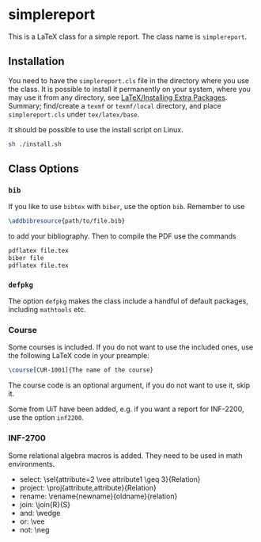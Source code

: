 # simplereport

This is a LaTeX class for a simple report.
The class name is `simplereport`.

## Installation

You need to have the `simplereport.cls` file in the directory where you use the class.
It is possible to install it permanently on your system, where you may use it from any directory, see [LaTeX/Installing Extra Packages](https://en.wikibooks.org/wiki/LaTeX/Installing_Extra_Packages).
Summary; find/create a `texmf` or `texmf/local` directory, and place `simplereport.cls` under `tex/latex/base`.

It should be possible to use the install script on Linux.

```sh
sh ./install.sh
```

## Class Options

### `bib`

If you like to use `bibtex` with `biber`, use the option `bib`.
Remember to use 

```latex
\addbibresource{path/to/file.bib}
```
to add your bibliography.
Then to compile the PDF use the commands
```bash
pdflatex file.tex
biber file
pdflatex file.tex
```

### `defpkg`

The option `defpkg` makes the class include a handful of default packages, including `mathtools` etc.

### Course

Some courses is included.
If you do not want to use the included ones, use the following LaTeX code in your preample:
```latex
\course[CUR-1001]{The name of the course}
```
The course code is an optional argument, if you do not want to use it, skip it.

Some from UiT have been added, e.g. if you want a report for INF-2200, use the option `inf2200`.

### INF-2700

Some relational algebra macros is added.
They need to be used in math environments.

 * select: \sel{attribute=2 \vee attribute1 \geq 3}{Relation}
 * project: \proj{attribute,attribute}{Relation}
 * rename: \rename{newname}{oldname}{relation}
 * join: \join{R}{S}
 * and: \wedge
 * or: \vee
 * not: \neg
